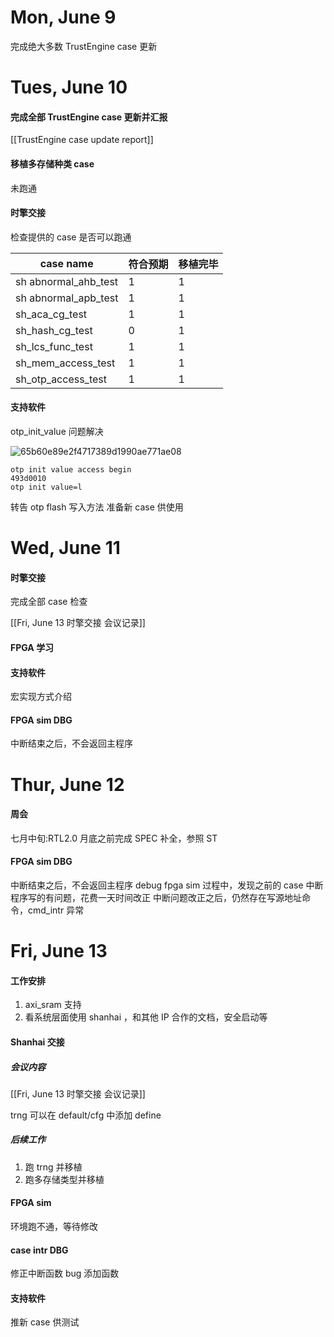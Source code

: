 # Mon, June 9


完成绝大多数 TrustEngine case 更新

# Tues, June 10


#### 完成全部 TrustEngine case 更新并汇报

[[TrustEngine case update report]]

#### 移植多存储种类 case

未跑通

#### 时擎交接

检查提供的 case 是否可以跑通

| case name            | 符合预期 | 移植完毕 |
| -------------------- | -------- | -------- |
| sh abnormal_ahb_test | 1        | 1        |
| sh abnormal_apb_test | 1        | 1        |
| sh_aca_cg_test       | 1        | 1        |
| sh_hash_cg_test      | 0        | 1        |
| sh_lcs_func_test     | 1        | 1        |
| sh_mem_access_test   | 1        | 1        |
| sh_otp_access_test   | 1        | 1        |

#### 支持软件

otp_init_value 问题解决

![65b60e89e2f4717389d1990ae771ae08](https://lincx-img.oss-cn-shanghai.aliyuncs.com/img/65b60e89e2f4717389d1990ae771ae08.png)
```
otp init value access begin
493d0010
otp init value=l
```
转告 otp flash 写入方法
准备新 case 供使用


# Wed, June 11

#### 时擎交接

完成全部 case 检查

[[Fri, June 13 时擎交接 会议记录]]

#### FPGA 学习

#### 支持软件

宏实现方式介绍

#### FPGA sim DBG

中断结束之后，不会返回主程序


# Thur, June 12

#### 周会

七月中旬:RTL2.0
月底之前完成 SPEC 补全，参照 ST

#### FPGA sim DBG

中断结束之后，不会返回主程序
debug fpga sim 过程中，发现之前的 case 中断程序写的有问题，花费一天时间改正
中断问题改正之后，仍然存在写源地址命令，cmd_intr 异常



# Fri, June 13

#### 工作安排

1. axi_sram 支持
2. 看系统层面使用 shanhai ，和其他 IP 合作的文档，安全启动等
#### Shanhai 交接

##### 会议内容

[[Fri, June 13 时擎交接 会议记录]]

trng 可以在 default/cfg 中添加 define

##### 后续工作

1. 跑 trng 并移植
2. 跑多存储类型并移植

#### FPGA sim

环境跑不通，等待修改

#### case intr DBG

修正中断函数 bug
添加函数

#### 支持软件

推新 case 供测试


